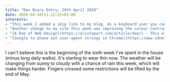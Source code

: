 ```yaml
---
title: "Dev Diary Entry, 28th April 2020"
date: 2020-04-28T11:11:22+01:00
interests:
- "This week I added a skip link to my blog. As a keyboard user you can skip repetitive areas of a website, i.e. navigation, by using the tab key when you enter a new page. This shows a previously invisible link that, when selected, moves the page focus to the main portion of the page. Test it out on any page with your keyboard. The style was inspired by [GOV.UK's skip link](https://design-system.service.gov.uk/components/skip-link/)."
- "Another change to my site this week was improving the colour contrast of some of my buttons. This applies mainly to the ones in the footer which I hadn't customised since changing my footer design last year. [This tool from aditus](https://www.aditus.io/button-contrast-checker) does all the hard work for you in checking the contrast ratio with your buttons against different backgrounds."
- "[A Dao of Web Design](https://alistapart.com/article/dao/) - This alistapart article was written in 2000 but its subject of designing adpatable webpages is still relevant today 20 years later. Definitely worth a read."
- "[Google to phase out user-agent strings in Chrome](https://www.zdnet.com/article/google-to-phase-out-user-agent-strings-in-chrome/) - I'm glad user-agent strings are going away as I always found them inconsistent and confusing to work with. They will be replaced with 'client hints' and the other major browsers are likely to follow suit."
---
```


I can't believe this is the beginning of the sixth week I've spent in the house (minus long daily walks). It's starting to wear thin now. The weather will be changing from sunny to cloudy with a chance of rain this week, which will make things harder. Fingers crossed some restrictions will be lifted by the end of May.
